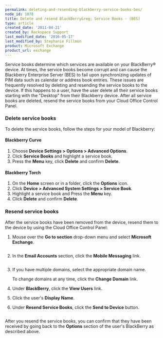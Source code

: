 ```yaml
---
permalink: deleting-and-resending-blackberry-service-books-bes/
node_id: 1078
title: Delete and resend BlackBerry&reg; Service Books - (BES)
type: article
created_date: '2011-04-21'
created_by: Rackspace Support
last_modified_date: '2016-05-17'
last_modified_by: Stephanie Fillmon
product: Microsoft Exchange
product_url: exchange
---
```


Service books determine which services are available on your BlackBerry&reg; device.  At
times, the service books become corrupt and can cause the Blackberry Enterprise Server (BES)
to fail upon synchronizing updates of PIM data such as calendar or address book entries.
These issues are frequently resolved by deleting and resending the service books to the
device. If this happens to a user, have the user delete all their service books starting
with the "Desktop" from their Blackberry device. After all service books are deleted, resend
the service books from your Cloud Office Control Panel.

### Delete service books

To delete the service books, follow the steps for your model of Blackberry:

#### Blackberry Curve

1. Choose **Device Settings > Options > Advanced Options**.
2. Click **Service Books** and highlight a service book.
3. Press the **Menu** key, click **Delete** and confirm **Delete**.

#### Blackberry Torch

1. On the **Home** screen or in a folder, click the **Options** icon.
2. Click **Device > Advanced System Settings > Service Book**.
3. Highlight a service book and Press the **Menu** key.
4. Click **Delete** and confirm **Delete**.

### Resend service books

After the service books have been removed from the device,
resend them to the device by using the Cloud Office Control Panel:

1. Mouse over the **Go to section** drop-down menu and select
   **Microsoft Exchange**.

   <img src="{% asset_path exchange/deleting-and-resending-blackberry-service-books-bes/eaDeleting&ResendingBBServiceBooks1.png %}" alt="" />

2. In the **Email Accounts** section, click the **Mobile Messaging** link.

   <img src="{% asset_path exchange/deleting-and-resending-blackberry-service-books-bes/eaDeleting&ResendingBBServiceBooks2.png %}" alt="" />

3. If you have multiple domains, select the appropriate domain name.

   To change domains at any time, click the **Change Domain** link.

4. Under **BlackBerry**, click the **View Users** link.

5. Click the user's **Display Name**.

6. Under **Resend Service Books**, click the **Send to Device** button.

   <img src="{% asset_path exchange/deleting-and-resending-blackberry-service-books-bes/eaDeleting&ResendingBBServiceBooks3.png %}" alt="" />

After you resend the service books, you can confirm that they have been received by going
back to the **Options** section of the user's BlackBerry as described above.
